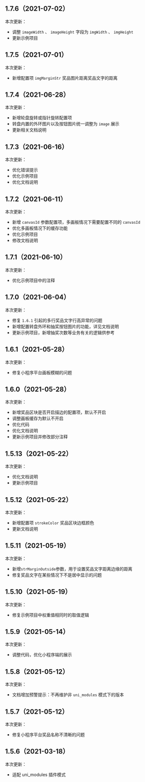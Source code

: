 ## 1.7.6（2021-07-02）
本次更新：
- 调整 `imageWidth` 、 `imageHeight` 字段为 `imgWidth` 、 `imgHeight` 
- 更新示例项目
## 1.7.5（2021-07-01）
本次更新：
- 新增配置项 `imgMarginStr` 奖品图片距离奖品文字的距离
## 1.7.4（2021-06-28）
本次更新：
- 新增轮盘旋转或指针旋转配置项
- 转盘内置的外环图片以及按钮图片统一调整为 `image` 展示
- 更新相关文档说明
## 1.7.3（2021-06-16）
本次更新：
- 优化错误提示
- 优化示例项目
- 优化文档说明
## 1.7.2（2021-06-11）
本次更新：
- 新增 `canvasId` 参数配置项，多画板情况下需要配置不同的 `canvasId`
- 优化多画板情况下的缓存功能
- 优化示例项目
- 修改文档说明
## 1.7.1（2021-06-10）
本次更新：
- 优化示例项目中的注释
## 1.7.0（2021-06-04）
本次更新：
- 修复 `1.6.1` 引起的多行奖品文字行高异常的问题
- 新增配置转盘外环和抽奖按钮图片的功能，详见文档说明
- 更新示例项目，新增抽奖次数等业务有关的逻辑供参考
## 1.6.1（2021-05-28）
本次更新：
- 修复小程序平台画板模糊的问题
## 1.6.0（2021-05-28）
本次更新：
- 新增奖品区块是否开启描边的配置项，默认不开启
- 调整画板缓存为默认不开启
- 优化代码
- 优化文档说明
- 更新示例项目并修改部分注释
## 1.5.13（2021-05-22）
本次更新：
- 优化文档说明
- 更新示例项目
## 1.5.12（2021-05-22）
本次更新：
- 新增配置项 `strokeColor` 奖品区块边框颜色
- 更新文档说明
## 1.5.11（2021-05-19）
本次更新：
- 新增`strMarginOutside`参数，用于设置奖品文字距离边缘的距离
- 修复奖品文字在某些情况下不是居中显示的问题
## 1.5.10（2021-05-19）
本次更新：
- 修复示例项目中权重值相同时的取值逻辑
## 1.5.9（2021-05-14）
本次更新：
- 调整代码，优化小程序端的展示
## 1.5.8（2021-05-12）
本次更新：
- 文档增加预警提示：不再维护非 `uni_modules` 模式下的版本
## 1.5.7（2021-05-12）
本次更新：
- 修复小程序平台奖品名称不清晰的问题
## 1.5.6（2021-03-18）
本次更新：
- 适配 uni_modules 插件模式
